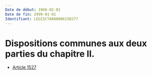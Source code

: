 ```yaml
---
Date de début: 1966-02-01
Date de fin: 2999-01-01
Identifiant: LEGISCTA000006150277
---
```


<h1>Dispositions communes aux deux parties du chapitre II.</h1>

- [Article 1527](article_1527.md)
